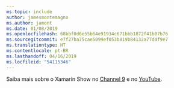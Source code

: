 ```yaml
---
ms.topic: include
author: jamesmontemagno
ms.author: jamont
ms.date: 01/08/2019
ms.openlocfilehash: 68bbf0d6e55b64e91934c671bbb1872f41b07b76
ms.sourcegitcommit: e7f27ba75cae5099ef053b819b84132a77d4f9e7
ms.translationtype: HT
ms.contentlocale: pt-BR
ms.lasthandoff: 04/16/2019
ms.locfileid: "54115346"
---
```

Saiba mais sobre o Xamarin Show no [Channel 9](https://channel9.msdn.com/Shows/XamarinShow) e no [YouTube](https://www.youtube.com/playlist?list=PLlrxD0HtieHjcWsAFoFnPy6I0dn9fDOjS).

